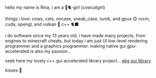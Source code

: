 hello my name is Rina, i am a 🐄🐈-girl (cowcatgirl)

things i love:
cows, cats, nocase, sneak_case, turok, and gpus 😊
rocm, cuda, opengl, and vulkan 🐄
c++ 🐈‍⬛

i do software since my 13 years old, i have made many projects, from engines to minecraft cheats, but today i am just UI low-level rendering programmer and a graphics programmer.
making native gui gpu-accelerated is also my passion...

seek here my lovely c++ gui accelerated library project...
[ekg gui library](https://github.com/vokegpu/ekg-ui-library)

kisses 💋
